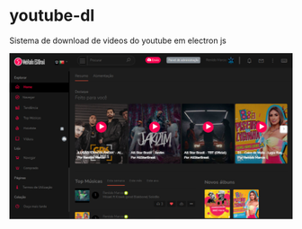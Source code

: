 # youtube-dl
Sistema de download de videos do youtube em electron js

<img src="Screenshot_1671.png?raw=true" alt="Screenshot_1671.png">

